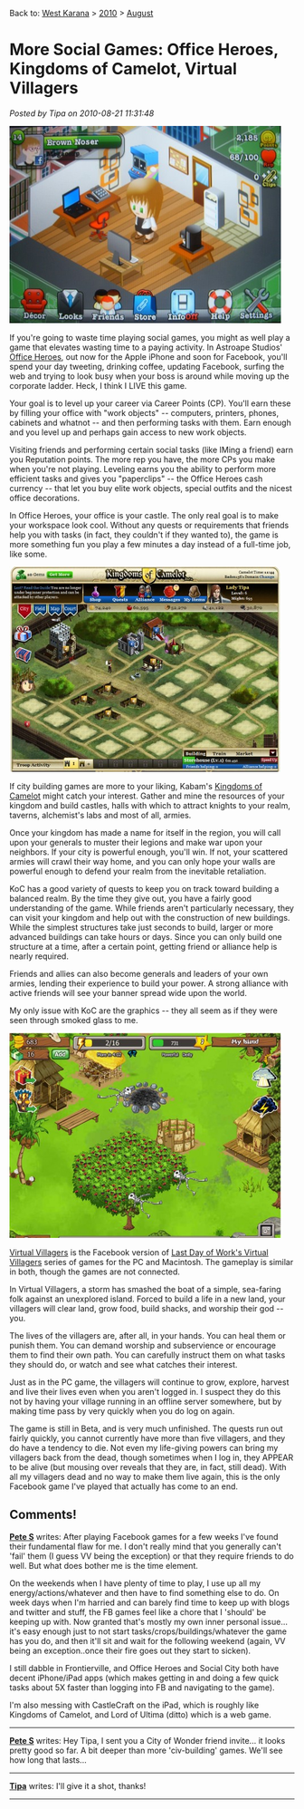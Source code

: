 Back to: [West Karana](/posts/westkarana.md) > [2010](/posts/2010/westkarana.md) > [August](./westkarana.md)
# More Social Games: Office Heroes, Kingdoms of Camelot, Virtual Villagers

*Posted by Tipa on 2010-08-21 11:31:48*

[![](../../../uploads/2010/08/officehero-480x348.jpg "Office Hero")](../../../uploads/2010/08/officehero.jpg)

If you're going to waste time playing social games, you might as well play a game that elevates wasting time to a paying activity. In Astroape Studios' [Office Heroes](http://www.officeheroesapp.com/), out now for the Apple iPhone and soon for Facebook, you'll spend your day tweeting, drinking coffee, updating Facebook, surfing the web and trying to look busy when your boss is around while moving up the corporate ladder. Heck, I think I LIVE this game.

Your goal is to level up your career via Career Points (CP). You'll earn these by filling your office with "work objects" -- computers, printers, phones, cabinets and whatnot -- and then performing tasks with them. Earn enough and you level up and perhaps gain access to new work objects.

Visiting friends and performing certain social tasks (like IMing a friend) earn you Reputation points. The more rep you have, the more CPs you make when you're not playing. Leveling earns you the ability to perform more efficient tasks and gives you "paperclips" -- the Office Heroes cash currency -- that let you buy elite work objects, special outfits and the nicest office decorations.

In Office Heroes, your office is your castle. The only real goal is to make your workspace look cool. Without any quests or requirements that friends help you with tasks (in fact, they couldn't if they wanted to), the game is more something fun you play a few minutes a day instead of a full-time job, like some.

[![](../../../uploads/2010/08/Fullscreen-capture-8212010-114502-AM-480x362.jpg "Kingdoms of Camelot")](../../../uploads/2010/08/Fullscreen-capture-8212010-114502-AM.jpg)

If city building games are more to your liking, Kabam's [Kingdoms of Camelot](http://www.facebook.com/kingdomsofcamelot) might catch your interest. Gather and mine the resources of your kingdom and build castles, halls with which to attract knights to your realm, taverns, alchemist's labs and most of all, armies.

Once your kingdom has made a name for itself in the region, you will call upon your generals to muster their legions and make war upon your neighbors. If your city is powerful enough, you'll win. If not, your scattered armies will crawl their way home, and you can only hope your walls are powerful enough to defend your realm from the inevitable retaliation.

KoC has a good variety of quests to keep you on track toward building a balanced realm. By the time they give out, you have a fairly good understanding of the game. While friends aren't particularly necessary, they can visit your kingdom and help out with the construction of new buildings. While the simplest structures take just seconds to build, larger or more advanced buildings can take hours or days. Since you can only build one structure at a time, after a certain point, getting friend or alliance help is nearly required.

Friends and allies can also become generals and leaders of your own armies, lending their experience to build your power. A strong alliance with active friends will see your banner spread wide upon the world.

My only issue with KoC are the graphics -- they all seem as if they were seen through smoked glass to me.

[![](../../../uploads/2010/08/Fullscreen-capture-8212010-114802-AM-480x362.jpg "Virtual Villagers")](../../../uploads/2010/08/Fullscreen-capture-8212010-114802-AM.jpg)

[Virtual Villagers](http://www.facebook.com/apps/application.php?id=110804388941086&v=wall) is the Facebook version of [Last Day of Work's Virtual Villagers](http://www.virtualvillagers.com/index.html) series of games for the PC and Macintosh. The gameplay is similar in both, though the games are not connected.

In Virtual Villagers, a storm has smashed the boat of a simple, sea-faring folk against an unexplored island. Forced to build a life in a new land, your villagers will clear land, grow food, build shacks, and worship their god -- you.

The lives of the villagers are, after all, in your hands. You can heal them or punish them. You can demand worship and subservience or encourage them to find their own path. You can carefully instruct them on what tasks they should do, or watch and see what catches their interest.

Just as in the PC game, the villagers will continue to grow, explore, harvest and live their lives even when you aren't logged in. I suspect they do this not by having your village running in an offline server somewhere, but by making time pass by very quickly when you do log on again.

The game is still in Beta, and is very much unfinished. The quests run out fairly quickly, you cannot currently have more than five villagers, and they do have a tendency to die. Not even my life-giving powers can bring my villagers back from the dead, though sometimes when I log in, they APPEAR to be alive (but mousing over reveals that they are, in fact, still dead). With all my villagers dead and no way to make them live again, this is the only Facebook game I've played that actually has come to an end.

## Comments!

**[Pete S](http://dragonchasers.com)** writes: After playing Facebook games for a few weeks I've found their fundamental flaw for me. I don't really mind that you generally can't 'fail' them (I guess VV being the exception) or that they require friends to do well. But what does bother me is the time element.

On the weekends when I have plenty of time to play, I use up all my energy/actions/whatever and then have to find something else to do. On week days when I'm harried and can barely find time to keep up with blogs and twitter and stuff, the FB games feel like a chore that I 'should' be keeping up with. Now granted that's mostly my own inner personal issue... it's easy enough just to not start tasks/crops/buildings/whatever the game has you do, and then it'll sit and wait for the following weekend (again, VV being an exception..once their fire goes out they start to sicken).

I still dabble in Frontierville, and Office Heroes and Social City both have decent iPhone/iPad apps (which makes getting in and doing a few quick tasks about 5X faster than logging into FB and navigating to the game).

I'm also messing with CastleCraft on the iPad, which is roughly like Kingdoms of Camelot, and Lord of Ultima (ditto) which is a web game.

---

**[Pete S](http://dragonchasers.com)** writes: Hey Tipa, I sent you a City of Wonder friend invite... it looks pretty good so far. A bit deeper than more 'civ-building' games. We'll see how long that lasts...

---

**[Tipa](https://chasingdings.com)** writes: I'll give it a shot, thanks!

---


